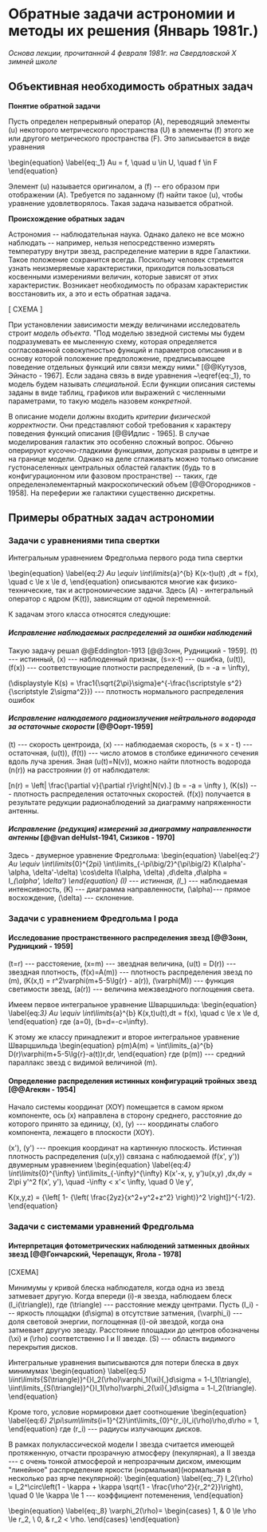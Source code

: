 # Обратные задачи астрономии и методы их решения (Январь 1981г.)
*Основа лекции, прочитанной 4 февраля 1981г. на Свердловской X зимней школе*

## Объективная необходимость обратных задач
**Понятие обратной задачи**

Пусть определен непрерывный оператор \(A\), переводящий элементы \(u\) некоторого метрического пространства \(U\) в элементы \(f\) этого же или другого метрического пространства \(F\). Это записывается в виде уравнения

\begin{equation}
\label{eq:_1}
Au = f, \quad u \in U, \quad f \in F
\end{equation}

Элемент \(u\) называется оригиналом, а \(f\) -- его образом при отображении \(A\). Требуется по заданному \(f\) найти такое \(u\), чтобы уравнение удовлетворялось. Такая задача называется обратной. 

**Происхождение обратных задач**

Астрономия -- наблюдательная наука. Однако далеко не все можно наблюдать -- например, нельзя непосредственно измерять температуру внутри звезд, распределение материи в ядре Галактики. Такое положение сохранится всегда. Поскольку человек стремится узнать неизмеряемые характеристики, приходится пользоваться косвенными измерениями величин, которые зависят от этих характеристик. Возникает необходимость по образам характеристик восстановить их, а это и есть обратная задача.


\[ СХЕМА \]

При установлении зависимости между величинами исследователь строит *модель объекта*. "Под моделью звзедной системы мы будем подразумевать ее мысленную схему, которая определяется согласованной совокупностью функций и параметров описания и в основу которой положение предположение, предписывающее поведение отдельных функций или связи между ними." [@@Кутузов, Эйнасто - 1967]. Если задана связь в виде уравнения ~\eqref{eq:_1}, то модель будем называть *специальной*. Если функции описания системы заданы в виде таблиц, графиков или выражений с численными параметрами, то такую модель назовем *конкретной*.

В описание модели должны входить *критерии физической корректности*. Они представляют собой требования к характеру поведения функций описания [@@Идлис - 1965]. В случае моделирования галактик это особенно сложный вопрос. Обычно оперируют кусочно-гладкими функциями, допуская разрывы в центре и на границе модели. Однако на деле сглаживать можно только описание густонаселенных центральных областей галактик (будь то в конфигурационном или фазовом пространстве) -- таких, где определенэлементарный макроскопический объем [@@Огородников - 1958]. На переферии же галактики существенно дискретны.

## Примеры обратных задач астрономии

### Задачи с уравнениями типа свертки

Интегральным уравнением Фредгольма первого рода типа свертки 

\begin{equation}
\label{eq:_2}
Au \equiv \int\limits_{a}^{b} K(x-t)u(t) \,dt = f(x), \quad c \le x \le d,
\end{equation}
описываются многие как физико-технические, так и астрономические задачи. Здесь \(A\) - интегральный оператор с ядром \(K(t)\), зависящим от одной переменной.

К задачам этого класса относятся следующие:

#### *Исправление наблюдаемых распределений за ошибки наблюдений*

Такую задачу решал @@Eddington-1913 [@@Зонн, Рудницкий - 1959]. \(t\) --- истинный, \(x\) --- наблюденный признак, \(s=x-t\) --- ошибка, \(u(t)\), \(f(x)\) --- соответствующие плотности распределений, \(b = -a = \infty\),

\(\displaystyle K(s) = \frac1{\sqrt{2\pi}\sigma}e^{-\frac{\scriptstyle s^2}{\scriptstyle 2\sigma^2}}\) --- плотность нормального распределения ошибок

#### *Исправление налюдаемого радиоизлучения нейтрального водорода за остаточные скорости* [@@Оорт-1959]

\(t\) --- скорость центроида, \(x\) --- наблюдаемая скорость, \(s = x - t\) --- остаточная, \(u(t)\), \(f(t)\) --- число атомов в столбике единичного сечения вдоль луча зрения. Зная \(u(t)=N(v)\), можно найти плотность водорода \(n(r)\) на расстроянии \(r\) от наблюдателя:

\[n(r) = \left| \frac{\partial v}{\partial r}\right|N(v).\]
\(b = -a = \infty \), \(K(s)\) --- плотность распределения остаточных скоростей. \(f(x)\) получается в результате редукции радионаблюдений за диаграмму напряженности антенны.

#### *Исправление (редукция) измерений за диаграмму направленности антенны* [@@van deHulst-1941, Сизиков - 1970]

Здесь - двумерное уравнение Фредгольма:
\begin{equation}
\label{eq:_2'}
Au \equiv \int\limits_{0}^{2pi} \int\limits_{-\pi\big/2}^{\pi\big/2} K(\alpha'-\alpha, \delta'-\delta) \cos\delta I(\alpha, \delta) \,d\delta \,d\alpha = I_*(\alpha', \delta')
\end{equation}
\(I\) --- истинная, \(I_*\) --- наблюдаемая интенсивность, \(K\) --- диаграмма направленности, \(\alpha\)--- прямое восхождение, \(\delta\) --- склонение.

### Задачи с уравнением Фредгольма I рода

#### Исследование пространственного распределения звезд [@@Зонн, Рудницкий - 1959]
\(t=r\) --- расстояение, \(x=m\) --- звездная величина,  \(u(t) = D(r)\) --- звездная плотность, \(f(x)=A(m)\) --- плотность распределения звезд по \(m\), \(K(x,t) = r^2\varphi(m+5-5\lg{r} - a(r)\), \(\varphi(M)\) --- функция светимости звезд, \(a(r)\) --- величина межзвездного поглощения света. 

Имеем первое интегральное уравнение Шварцшильда:
\begin{equation}
\label{eq:_3}
Au \equiv \int\limits_{a}^{b} K(x,t)u(t)\,dt = f(x), \quad c \le x \le d,
\end{equation}
где \(a=0\), \(b=d=-c=\infty\).

К этому же классу принадлежит и второе интегральное уравнение Шварцшильда
\begin{equation}
p(m)A(m) = \int\limits_{a}^{b} D(r)\varphi(m+5-5\lg{r}-a(t))r\,dr,
\end{equation}
где \(p(m)\) --- средний параллакс звезд с видимой величиной \(m\).

#### Определение распределения истинных конфигураций тройных звезд [@@Агекян - 1954]

Начало системы координат \(XOY\) помещается в самом ярком компоненте, ось \(x\) направлена в сторону среднего, расстояние до которого принято за единицу, \(x\), \(y\) --- координаты слабого компонента, лежащего в плоскости \(XOY\).

\(x'\), \(y'\) --- проекция координат на картинную плоскость. Истинная плотность распределения \(u(x,y)\) связана с наблюдаемой \(f(x', y')\) двумерным уравнением
\begin{equation}
\label{eq:_4}
\int\limits_{0}^{\infty} \int\limits_{-\infty}^{\infty} K(x'-x, y, y')u(x,y) \,dx\,dy = 2\pi y'^2 f(x', y'), \quad -\infty < x'< \infty, \quad 0 \le y',

K(x,y,z) = {\left[ 1- {\left( \frac{2yz}{x^2+y^2+z^2} \right)}^2 \right]}^{-1/2}.
\end{equation}

### Задачи с системами уравнений Фредгольма

#### Интерпретация фотометрических наблюдений затменных двойных звезд [@@Гончарский, Черепащук, Ягола - 1978]

\[СХЕМА\]

Минимумы у кривой блеска наблюдателя, когда одна из звезд затмевает другую. Когда впереди \(i\)-я звезда, наблюдаем блеск \(l_i(\triangle)\), где \(\triangle\) --- расстояние между центрами. Пусть \(I_i\) --- яркость площадки \(d\sigma\) в отсутствие затмения, \(\varphi_i\) --- доля световой энергии, поглощенная \(i\)-ой звездой, когда она затмевает другую звезду. Расстояние площадки до центров обозначены \(\xi\) и \(\rho\) соответственно I и II звезде. \(S\) --- область видимого перекрытия дисков.

Интегральные уравнения выписываются для потери блеска в двух минимумах
\begin{equation}
\label{eq:_5}
\iint\limits_{S(\triangle)}^{}I_2(\rho)\varphi_1(\xi){\,}d\sigma = 1-l_1(\triangle),
\iint\limits_{S(\triangle)}^{}I_1(\rho)\varphi_2(\xi){\,}d\sigma = 1-l_2(\triangle).
\end{equation}

Кроме того, условие нормировки дает соотношение
\begin{equation}
\label{eq:_6}
2\pi\sum\limits_{i=1}^{2}\int\limits_{0}^{r_i}I_i(\rho)\rho\,d\rho = 1,
\end{equation}
где \(r_i\) --- радиусы излучающих дисков.

В рамках полуклассической модели I звезда считается имеющей протяженную, отчасти прозрачную атмосферу (пекулярная), а II звезда --- с очень тонкой атмосферой и непрозрачным диском, имеющим "линейное" распределение яркости (нормальная)(нормальная в несколько раз ярче пекулярной):
\begin{equation}
\label{eq:_7}
I_2(\rho) = I_2^\circ\left(1 - \kappa + \kappa \sqrt{1 - \frac{\rho^2}{r_2^2}}\right), \quad 0 \le \kappa \le 1 --- коэффициент потеменения,
\end{equation}

\begin{equation}
\label{eq:_8}
\varphi_2(\rho)=
\begin{cases}
1, & 0 \le \rho \le r_2, \\
0, & r_2 < \rho.
\end{cases}
\end{equation}
